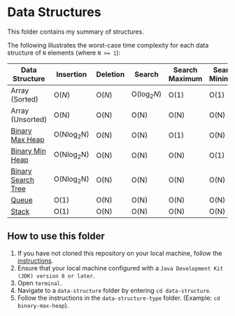 # Data Structures

This folder contains my summary of structures.

The following illustrates the worst-case time complexity for each data structure of `N` elements (where `N >= 1`):

Data Structure           | Insertion               | Deletion                | Search                   | Search Maximum            | Search Minimum
------------------------ | ----------------------- | ----------------------- | -----------------------  | -----------------------   | -----------------------
Array (Sorted)         | O(_N_)                    | O(_N_)                     | O(log<sub>2</sub>_N_)                     | O(1)                      | O(1)   
Array (Unsorted)         | O(N)                    | O(N)                    | O(N)                     | O(N)                      | O(N)   
[Binary Max Heap](https://github.com/shumarb/notes-and-code/tree/main/data-structures/binary-max-heap)         | O(Nlog<sub>2</sub>N)      | O(N)                    | O(N)                     | O(1)                      | O(N)
[Binary Min Heap](https://github.com/shumarb/notes-and-code/tree/main/data-structures/binary-min-heap)         | O(Nlog<sub>2</sub>N)      | O(N)                    | O(N)                     | O(N)                      | O(1)
[Binary Search Tree](https://github.com/shumarb/notes-and-code/tree/main/data-structures/binary-search-tree)    | O(Nlog<sub>2</sub>N)     | O(N)      | O(N)      | O(N)       | O(N)
[Queue](https://github.com/shumarb/notes-and-code/tree/main/data-structures/queue)                    | O(1)                    | O(N)                    | O(N)                     | O(N)                      | O(N)   
[Stack](https://github.com/shumarb/notes-and-code/tree/main/data-structures/stack)                   | O(1)                    | O(N)                    | O(N)                     | O(N)                      | O(N)   

## How to use this folder
1. If you have not cloned this repository on your local machine, follow the [instructions](https://github.com/shumarb/notes-and-code#how-to-use-this-repository).
2. Ensure that your local machine configured with a `Java Development Kit (JDK) version 8 or later`.
3. Open `terminal`.
4. Navigate to a `data-structure` folder by entering `cd data-structure`.
5. Follow the instructions in the `data-structure-type` folder. (Example: `cd binary-max-heap`).
